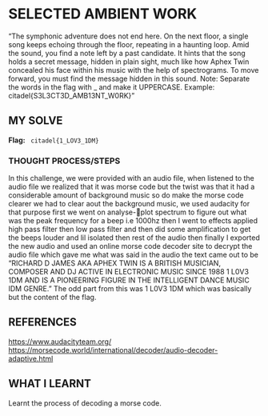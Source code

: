 # SELECTED AMBIENT WORK
“The symphonic adventure does not end here. On the next floor, a single song keeps echoing through the floor, repeating in a 
haunting loop. Amid the sound, you find a note left by a past candidate. It hints that the song holds a secret message, hidden in 
plain sight, much like how Aphex Twin concealed his face within his music with the help of spectrograms.
To move forward, you must find the message hidden in this sound.
Note: Separate the words in the flag with _ and make it UPPERCASE. Example: citadel{S3L3CT3D_AMB13NT_W0RK}” 

## MY SOLVE
**Flag:** ` citadel{1_LOV3_1DM}`

### THOUGHT PROCESS/STEPS
In this challenge, we were provided with an audio file, when listened to the audio file we realized that it was morse code but the 
twist was that it had a considerable amount of background music so do make the morse code clearer we had to clear aout the 
background music, we used audacity for that purpose first we went on analyse-plot spectrum to figure out what was the peak 
frequency for a beep i.e 1000hz then I went to effects applied high pass filter then low pass filter and then did some 
amplification to get the beeps louder and lil isolated then rest of the audio then finally I exported the new audio and used an 
online morse code decoder site to decrypt the audio file which gave me what was said in the audio the text came out to be 
“RICHARD D JAMES AKA APHEX TWIN IS A BRITISH MUSICIAN, COMPOSER AND DJ ACTIVE IN ELECTRONIC MUSIC SINCE 1988 1 L0V3 1DM AND IS A 
PIONEERING FIGURE IN THE INTELLIGENT DANCE MUSIC IDM GENRE.”  The odd part from this was 1 L0V3 1DM which was basically but the 
content of the flag.

## REFERENCES 
https://www.audacityteam.org/
https://morsecode.world/international/decoder/audio-decoder-adaptive.html

## WHAT I LEARNT 
Learnt the process of decoding a morse code.
